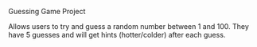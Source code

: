 Guessing Game Project

Allows users to try and guess a random number between 1 and 100.  They have 5 guesses and will get hints (hotter/colder) after each guess.